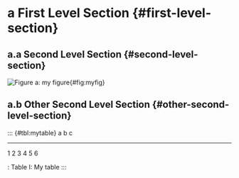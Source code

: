 # a First Level Section {#first-level-section}

## a.a Second Level Section {#second-level-section}

![Figure a: my figure](myfig.png){#fig:myfig}

## a.b Other Second Level Section {#other-second-level-section}

::: {#tbl:mytable}
  a   b   c
  --- --- ---
  1   2   3
  4   5   6

  : Table I: My table
:::
